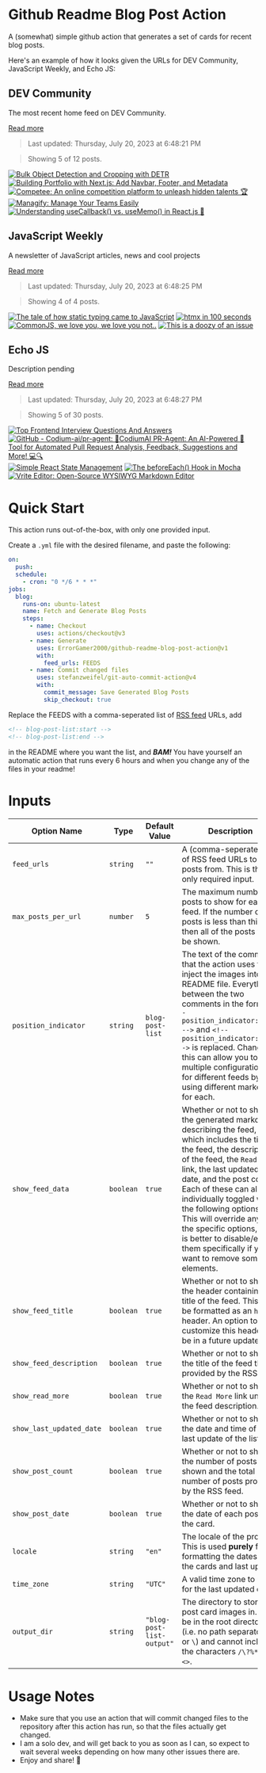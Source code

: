 # Github Readme Blog Post Action

A (somewhat) simple github action that generates a set of cards for recent blog posts.

Here's an example of how it looks given the URLs for DEV Community, JavaScript Weekly, and Echo JS:

<!-- post-list:start -->
## DEV Community

The most recent home feed on DEV Community.

[Read more](https://dev.to)
> Last updated: Thursday, July 20, 2023 at 6:48:21 PM

> Showing 5 of 12 posts.

[![Bulk Object Detection and Cropping with DETR](https://raw.githubusercontent.com/ErrorGamer2000/github-readme-blog-post-action/main/generated_files/DEV_Community/Bulk_Object_Detection_and_Cropping_with_DETR.svg)](https://dev.to/sbang/object-detection-and-cropping-with-detr-2j2l)
[![Building Portfolio with Next.js: Add Navbar, Footer, and Metadata](https://raw.githubusercontent.com/ErrorGamer2000/github-readme-blog-post-action/main/generated_files/DEV_Community/Building_Portfolio_with_Next.js__Add_Navbar__Footer__and_Metadata.svg)](https://dev.to/adiatiayu/building-portfolio-with-nextjs-add-navbar-footer-and-metadata-3e3p)
[![Competee: An online competition platform to unleash hidden talents 🏆](https://raw.githubusercontent.com/ErrorGamer2000/github-readme-blog-post-action/main/generated_files/DEV_Community/Competee__An_online_competition_platform_to_unleash_hidden_talents_🏆.svg)](https://dev.to/alexcode4ever/competee-an-online-competition-platform-to-unleash-hidden-talents-nci)
[![Managify: Manage Your Teams Easily](https://raw.githubusercontent.com/ErrorGamer2000/github-readme-blog-post-action/main/generated_files/DEV_Community/Managify__Manage_Your_Teams_Easily.svg)](https://dev.to/rasitcolakel/manage-your-team-easily-with-managify-5gbp)
[![Understanding useCallback() vs. useMemo() in React.js 🚀](https://raw.githubusercontent.com/ErrorGamer2000/github-readme-blog-post-action/main/generated_files/DEV_Community/Understanding_useCallback()_vs._useMemo()_in_React.js_🚀.svg)](https://dev.to/kshaikreshma/understanding-usecallback-vs-usememo-in-reactjs-5bc7)


## JavaScript Weekly

A newsletter of JavaScript articles, news and cool projects

[Read more](https://javascriptweekly.com/)
> Last updated: Thursday, July 20, 2023 at 6:48:25 PM

> Showing 4 of 4 posts.

[![The tale of how static typing came to JavaScript](https://raw.githubusercontent.com/ErrorGamer2000/github-readme-blog-post-action/main/generated_files/JavaScript_Weekly/The_tale_of_how_static_typing_came_to_JavaScript.svg)](https://javascriptweekly.com/issues/648)
[![htmx in 100 seconds](https://raw.githubusercontent.com/ErrorGamer2000/github-readme-blog-post-action/main/generated_files/JavaScript_Weekly/htmx_in_100_seconds.svg)](https://javascriptweekly.com/issues/647)
[![CommonJS, we love you, we love you not..](https://raw.githubusercontent.com/ErrorGamer2000/github-readme-blog-post-action/main/generated_files/JavaScript_Weekly/CommonJS__we_love_you__we_love_you_not...svg)](https://javascriptweekly.com/issues/646)
[![This is a doozy of an issue](https://raw.githubusercontent.com/ErrorGamer2000/github-readme-blog-post-action/main/generated_files/JavaScript_Weekly/This_is_a_doozy_of_an_issue.svg)](https://javascriptweekly.com/issues/645)


## Echo JS

Description pending

[Read more](
http://www.echojs.com
)
> Last updated: Thursday, July 20, 2023 at 6:48:27 PM

> Showing 5 of 30 posts.

[![Top Frontend Interview Questions And Answers](https://raw.githubusercontent.com/ErrorGamer2000/github-readme-blog-post-action/main/generated_files/_Echo_JS_/Top_Frontend_Interview_Questions_And_Answers.svg)](
https://www.frontendinterviewquestions.com/interview-questions/typescript-interview-questions-and-answers
)
[![GitHub - Codium-ai/pr-agent: 🚀CodiumAI PR-Agent: An AI-Powered 🤖 Tool for Automated Pull Request Analysis, Feedback, Suggestions and More! 💻🔍](https://raw.githubusercontent.com/ErrorGamer2000/github-readme-blog-post-action/main/generated_files/_Echo_JS_/GitHub_-_Codium-ai_pr-agent__🚀CodiumAI_PR-Agent__An_AI-Powered_🤖_Tool_for_Automated_Pull_Request_Analysis__Feedback__Suggestions_and_More!_💻🔍.svg)](https://github.com/Codium-ai/pr-agent)
[![Simple React State Management](https://raw.githubusercontent.com/ErrorGamer2000/github-readme-blog-post-action/main/generated_files/_Echo_JS_/Simple_React_State_Management.svg)](https://daniel-payne-keldan-systems.medium.com/is-this-all-i-need-for-great-react-state-management-bd27d390e5a6)
[![The `beforeEach()` Hook in Mocha](https://raw.githubusercontent.com/ErrorGamer2000/github-readme-blog-post-action/main/generated_files/_Echo_JS_/The_`beforeEach()`_Hook_in_Mocha.svg)](
https://masteringjs.io/tutorials/mocha/beforeeach
)
[![Vrite Editor: Open-Source WYSIWYG Markdown Editor](https://raw.githubusercontent.com/ErrorGamer2000/github-readme-blog-post-action/main/generated_files/_Echo_JS_/Vrite_Editor__Open-Source_WYSIWYG_Markdown_Editor.svg)](https://vrite.io/blog/vrite-editor-open-source-wysiwyg-markdown-editor/)


<!-- post-list:end -->

# Quick Start

This action runs out-of-the-box, with only one provided input.

Create a `.yml` file with the desired filename, and paste the following:

```yml
on:
  push:
  schedule:
    - cron: "0 */6 * * *"
jobs:
  blog:
    runs-on: ubuntu-latest
    name: Fetch and Generate Blog Posts
    steps:
      - name: Checkout
        uses: actions/checkout@v3
      - name: Generate
        uses: ErrorGamer2000/github-readme-blog-post-action@v1
        with:
          feed_urls: FEEDS
      - name: Commit changed files
        uses: stefanzweifel/git-auto-commit-action@v4
        with:
          commit_message: Save Generated Blog Posts
          skip_checkout: true
```

Replace the FEEDS with a comma-seperated list of [RSS feed](https://rss.com/blog/how-do-rss-feeds-work/) URLs, add

```md
<!-- blog-post-list:start -->
<!-- blog-post-list:end -->
```

in the README where you want the list, and **_BAM!_** You have yourself an automatic action that runs every 6 hours and when you change any of the files in your readme!

# Inputs

<table>
  <thead>
    <tr>
      <th>Option Name</th>
      <th>Type</th>
      <th>Default Value</th>
      <th>Description</th>
    </tr>
  </thead>
  <tbody>
    <tr>
      <td><code>feed_urls</code></td>
      <td><code>string</code></td>
      <td><code>""</code></td>
      <td>A (comma-seperated) list of RSS feed URLs to load posts from. This is the only required input.</td>
    </tr>
    <tr>
      <td><code>max_posts_per_url</code></td>
      <td><code>number</code></td>
      <td><code>5</code></td>
      <td>The maximum number of posts to show for each feed. If the number of posts is less than this, then all of the posts will be shown.</td>
    </tr>
    <tr>
      <td><code>position_indicator</code></td>
      <td><code>string</code></td>
      <td><code>blog-post-list</code></td>
      <td>The text of the comments that the action uses to inject the images into the README file. Everything between the two comments in the form <code>&lt;!-- position_indicator:start --&gt;</code> and <code>&lt;!-- position_indicator:end --&gt;</code> is replaced. Changing this can allow you to use multiple configurations for different feeds by using different markers for each.</td>
    </tr>
    <tr>
      <td><code>show_feed_data</code></td>
      <td><code>boolean</code></td>
      <td><code>true</code></td>
      <td>Whether or not to show the generated markdown describing the feed, which includes the title of the feed, the description of the feed, the <code>Read More</code> link, the last updated date, and the post count. Each of these can also be individually toggled with the following options. This will override any of the specific options, so it is better to disable/enable them specifically if you want to remove some elements.</td>
    </tr>
    <tr>
      <td><code>show_feed_title</code></td>
      <td><code>boolean</code></td>
      <td><code>true</code></td>
      <td>Whether or not to show the header containing the title of the feed. This will be formatted as an <code>h2</code> header. An option to customize this header will be in a future update.</td>
    </tr>
    <tr>
      <td><code>show_feed_description</code></td>
      <td><code>boolean</code></td>
      <td><code>true</code></td>
      <td>Whether or not to show the title of the feed that is provided by the RSS feed.</td>
    </tr>
    <tr>
      <td><code>show_read_more</code></td>
      <td><code>boolean</code></td>
      <td><code>true</code></td>
      <td>Whether or not to show the <code>Read More</code> link under the feed description.</td>
    </tr>
    <tr>
      <td><code>show_last_updated_date</code></td>
      <td><code>boolean</code></td>
      <td><code>true</code></td>
      <td>Whether or not to show the date and time of the last update of the list.</td>
    </tr>
    <tr>
      <td><code>show_post_count</code></td>
      <td><code>boolean</code></td>
      <td><code>true</code></td>
      <td>Whether or not to show the number of posts shown and the total number of posts provided by the RSS feed.</td>
    </tr>
    <tr>
      <td><code>show_post_date</code></td>
      <td><code>boolean</code></td>
      <td><code>true</code></td>
      <td>Whether or not to show the date of each post on the card.</td>
    </tr>
    <tr>
      <td><code>locale</code></td>
      <td><code>string</code></td>
      <td><code>"en"</code></td>
      <td>The locale of the project. This is used <strong>purely</strong> for formatting the dates of the cards and last update.</td>
    </tr>
    <tr>
      <td><code>time_zone</code></td>
      <td><code>string</code></td>
      <td><code>"UTC"</code></td>
      <td>A valid time zone to use for the last updated date.</td>
    </tr>
    <tr>
      <td><code>output_dir</code></td>
      <td><code>string</code></td>
      <td><code>"blog-post-list-output"</code></td>
      <td>The directory to store the post card images in. Must be in the root directory (i.e. no path separators <code>/</code> or <code>\</code>) and cannot include the characters <code>/\?%*:|"&lt;&gt;</code>.</td>
    </tr>
<!--
    <tr>
      <td><code></code></td>
      <td><cde></cde></td>
      <td><code></code></td>
      <td></td>
    </tr>
-->
  </tbody>
</table>

# Usage Notes

- Make sure that you use an action that will commit changed files to the repository after this action has run, so that the files actually get changed.
- I am a solo dev, and will get back to you as soon as I can, so expect to wait several weeks depending on how many other issues there are.
- Enjoy and share! 🤗
